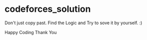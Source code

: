 # codeforces_solution

Don't just copy past. Find the Logic and Try to sove it by yourself. :)


Happy Coding
Thank You
